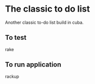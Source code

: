 The classic to do list 
======================

Another classic to-do list build in cuba.

## To test

rake 

## To run application

rackup

